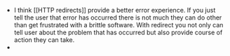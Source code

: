 - I think [[HTTP redirects]] provide a better error experience. If you just tell the user that error has occurred there is not much they can do other than get frustrated with a brittle software. With redirect you not only can tell user about the problem that has occurred but also provide course of action they can take.
-